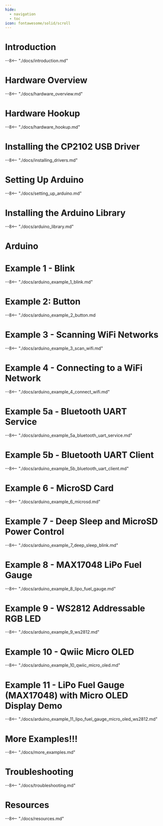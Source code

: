 ```yaml
---
hide:
  - navigation
  - toc
icon: fontawesome/solid/scroll
---
```


# Introduction
--8<-- "./docs/introduction.md"

# Hardware Overview
--8<-- "./docs/hardware_overview.md"

# Hardware Hookup
--8<-- "./docs/hardware_hookup.md"

# Installing the CP2102 USB Driver
--8<-- "./docs/installing_drivers.md"

# Setting Up Arduino
--8<-- "./docs/setting_up_arduino.md"

# Installing the Arduino Library
--8<-- "./docs/arduino_library.md"

# Arduino

# Example 1 - Blink
--8<-- "./docs/arduino_example_1_blink.md"

# Example 2: Button
--8<-- "./docs/arduino_example_2_button.md

# Example 3 - Scanning WiFi Networks
--8<-- "./docs/arduino_example_3_scan_wifi.md"

# Example 4 - Connecting to a WiFi Network
--8<-- "./docs/arduino_example_4_connect_wifi.md"

# Example 5a - Bluetooth UART Service
--8<-- "./docs/arduino_example_5a_bluetooth_uart_service.md"

# Example 5b - Bluetooth UART Client
--8<-- "./docs/arduino_example_5b_bluetooth_uart_client.md"

# Example 6 - MicroSD Card
--8<-- "./docs/arduino_example_6_microsd.md"

# Example 7 - Deep Sleep and MicroSD Power Control
--8<-- "./docs/arduino_example_7_deep_sleep_blink.md"

# Example 8 - MAX17048 LiPo Fuel Gauge
--8<-- "./docs/arduino_example_8_lipo_fuel_gauge.md"

# Example 9 - WS2812 Addressable RGB LED
--8<-- "./docs/arduino_example_9_ws2812.md"

# Example 10 - Qwiic Micro OLED
--8<-- "./docs/arduino_example_10_qwiic_micro_oled.md"

# Example 11 - LiPo Fuel Gauge (MAX17048) with Micro OLED Display Demo
--8<-- "./docs/arduino_example_11_lipo_fuel_gauge_micro_oled_ws2812.md"

# More Examples!!!
--8<-- "./docs/more_examples.md"

# Troubleshooting
--8<-- "./docs/troubleshooting.md"

# Resources
--8<-- "./docs/resources.md"
